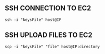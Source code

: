 ## SSH CONNECTION TO EC2
```console
ssh -i "keysFile" host@IP
```

## SSH UPLOAD FILES TO EC2
```console
scp -i "keysFile" "file" host@IP:directory
```
